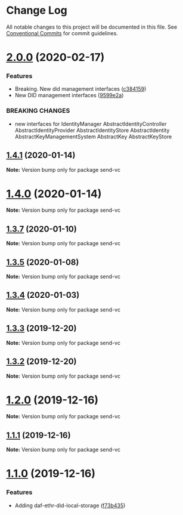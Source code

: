 # Change Log

All notable changes to this project will be documented in this file.
See [Conventional Commits](https://conventionalcommits.org) for commit guidelines.

# [2.0.0](https://github.com/uport-project/daf/compare/v1.5.1...v2.0.0) (2020-02-17)

### Features

- Breaking. New did management interfaces ([c384159](https://github.com/uport-project/daf/commit/c3841591189dc307ba281a72186dbb878d9aa5be))
- New DID management interfaces ([9599e2a](https://github.com/uport-project/daf/commit/9599e2a5e75f0d6d0adaa5229e9653c8c3d9fa80))

### BREAKING CHANGES

- new interfaces for IdentityManager
  AbstractIdentityController AbstractIdentityProvider
  AbstractIdentityStore AbstractIdentity
  AbstractKeyManagementSystem AbstractKey AbstractKeyStore

## [1.4.1](https://github.com/uport-project/daf/compare/v1.4.0...v1.4.1) (2020-01-14)

**Note:** Version bump only for package send-vc

# [1.4.0](https://github.com/uport-project/daf/compare/v1.3.7...v1.4.0) (2020-01-14)

**Note:** Version bump only for package send-vc

## [1.3.7](https://github.com/uport-project/daf/compare/v1.3.6...v1.3.7) (2020-01-10)

**Note:** Version bump only for package send-vc

## [1.3.5](https://github.com/uport-project/daf/compare/v1.3.4...v1.3.5) (2020-01-08)

**Note:** Version bump only for package send-vc

## [1.3.4](https://github.com/uport-project/daf/compare/v1.3.3...v1.3.4) (2020-01-03)

**Note:** Version bump only for package send-vc

## [1.3.3](https://github.com/uport-project/daf/compare/v1.3.2...v1.3.3) (2019-12-20)

**Note:** Version bump only for package send-vc

## [1.3.2](https://github.com/uport-project/daf/compare/v1.3.1...v1.3.2) (2019-12-20)

**Note:** Version bump only for package send-vc

# [1.2.0](https://github.com/uport-project/daf/compare/v1.1.1...v1.2.0) (2019-12-16)

**Note:** Version bump only for package send-vc

## [1.1.1](https://github.com/uport-project/daf/compare/v1.1.0...v1.1.1) (2019-12-16)

**Note:** Version bump only for package send-vc

# [1.1.0](https://github.com/uport-project/daf/compare/v0.10.3...v1.1.0) (2019-12-16)

### Features

- Adding daf-ethr-did-local-storage ([f73b435](https://github.com/uport-project/daf/commit/f73b4358be5407634c37f89dc21ad9f145629284))
